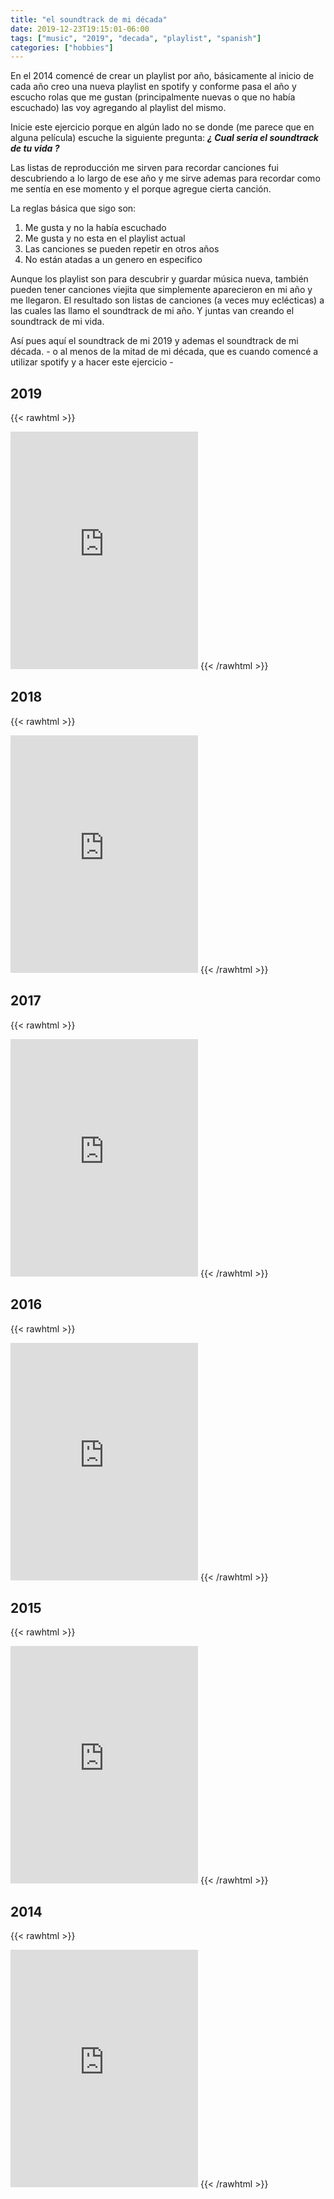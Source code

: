 ```yaml
---
title: "el soundtrack de mi década"
date: 2019-12-23T19:15:01-06:00
tags: ["music", "2019", "decada", "playlist", "spanish"]
categories: ["hobbies"]
---
```


En el 2014 comencé de crear un playlist por año, básicamente al inicio de cada año creo una nueva playlist en spotify y conforme pasa el año y escucho rolas que me gustan (principalmente nuevas o que no había escuchado) las voy agregando al playlist del mismo. 

Inicie este ejercicio porque en algún lado no se donde (me parece que en alguna película) escuche la siguiente pregunta: _**¿ Cual seria el soundtrack de tu vida ?**_

Las listas de reproducción me sirven para recordar canciones fui descubriendo a lo largo de ese año y me sirve ademas para recordar como me sentía en ese momento y el porque agregue cierta canción. 

La reglas básica que sigo son:

1. Me gusta y no la había escuchado
2. Me gusta y no esta en el playlist actual
3. Las canciones se pueden repetir en otros años
4. No están atadas a un genero en especifico


Aunque los playlist son para descubrir y guardar música nueva, también pueden tener canciones viejita que simplemente aparecieron en mi año y me llegaron. 
El resultado son listas de canciones (a veces muy eclécticas) a las cuales las llamo el soundtrack de mi año. Y juntas van creando el soundtrack de mi vida.

Así pues aquí el soundtrack de mi 2019 y ademas el soundtrack de mi década. - o al menos de la mitad de mi década, que es cuando comencé a utilizar spotify y a hacer este ejercicio -

## 2019
{{< rawhtml >}}
<iframe src="https://open.spotify.com/embed/playlist/69oOZdVFHycNZ3YtAqDkCu" width="300" height="380" frameborder="0" allowtransparency="true" allow="encrypted-media"></iframe>
{{< /rawhtml >}}

## 2018
{{< rawhtml >}}
<iframe src="https://open.spotify.com/embed/playlist/0lIuYB0ZqZ584qzGZ4velD" width="300" height="380" frameborder="0" allowtransparency="true" allow="encrypted-media"></iframe>
{{< /rawhtml >}}

## 2017

{{< rawhtml >}}
<iframe src="https://open.spotify.com/embed/playlist/6Lkjqpm5SRgtTFt1XNR4Pv" width="300" height="380" frameborder="0" allowtransparency="true" allow="encrypted-media"></iframe>
{{< /rawhtml >}}

## 2016

{{< rawhtml >}}
<iframe src="https://open.spotify.com/embed/playlist/5uU7oGOvzcE47JbRYXUTzQ" width="300" height="380" frameborder="0" allowtransparency="true" allow="encrypted-media"></iframe>
{{< /rawhtml >}}

## 2015

{{< rawhtml >}}
<iframe src="https://open.spotify.com/embed/playlist/3fI0iXYxGDWS2tYS6lPAFf" width="300" height="380" frameborder="0" allowtransparency="true" allow="encrypted-media"></iframe>
{{< /rawhtml >}}

## 2014

{{< rawhtml >}}
<iframe src="https://open.spotify.com/embed/playlist/5Sa05BQtCj6J3RKiaykhJP" width="300" height="380" frameborder="0" allowtransparency="true" allow="encrypted-media"></iframe>
{{< /rawhtml >}}